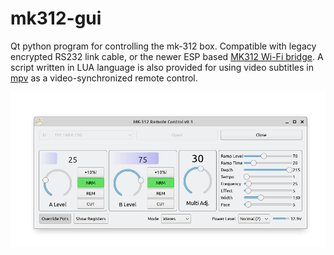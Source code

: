 # mk312-gui

Qt python program for controlling the mk-312 box. Compatible with legacy encrypted RS232 link cable, or the newer ESP based [MK312 Wi-Fi bridge](https://github.com/Rangarig/MK312WIFI). A script written in LUA language is also provided for using video subtitles in [mpv](https://mpv.io/) as a video-synchronized remote control.

![Screenshot](doc/screenshot.png)
